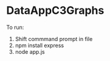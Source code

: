 # DataAppC3Graphs

To run:
  1. Shift commmand prompt in file
  2. npm install express
  3. node app.js
